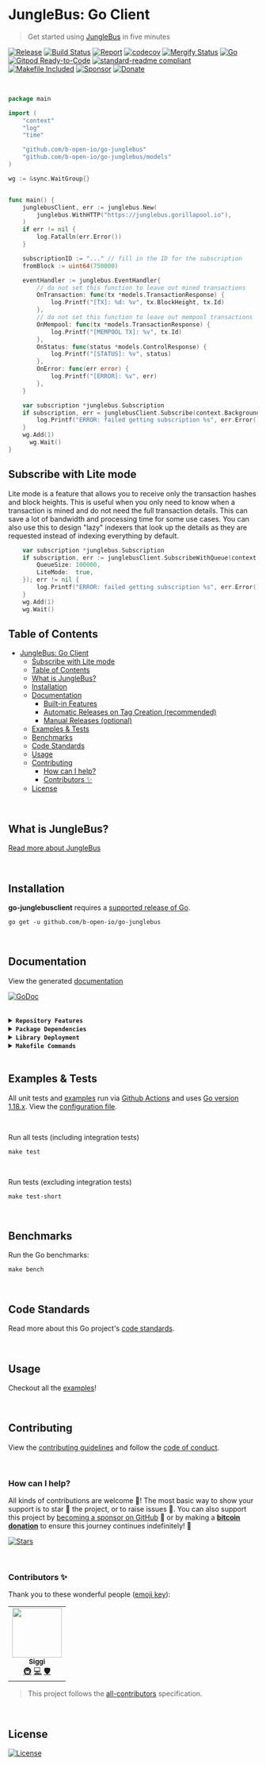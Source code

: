 # JungleBus: Go Client
> Get started using [JungleBus](https://junglebus.gorillapool.io) in five minutes

[![Release](https://img.shields.io/github/release-pre/b-open-io/go-junglebus.svg?logo=github&style=flat&v=2)](https://github.com/b-open-io/go-junglebus/releases)
[![Build Status](https://img.shields.io/github/workflow/status/b-open-io/go-junglebus/run-go-tests?logo=github&v=2)](https://github.com/b-open-io/go-junglebus/actions)
[![Report](https://goreportcard.com/badge/github.com/b-open-io/go-junglebus?style=flat&v=2)](https://goreportcard.com/report/github.com/b-open-io/go-junglebus)
[![codecov](https://codecov.io/gh/b-open-io/go-junglebus/branch/master/graph/badge.svg?v=2)](https://codecov.io/gh/b-open-io/go-junglebus)
[![Mergify Status](https://img.shields.io/endpoint.svg?url=https://api.mergify.com/v1/badges/b-open-io/go-junglebus&style=flat&v=2)](https://mergify.io)
[![Go](https://img.shields.io/github/go-mod/go-version/b-open-io/go-junglebus?v=2)](https://golang.org/)
<br>
[![Gitpod Ready-to-Code](https://img.shields.io/badge/Gitpod-ready--to--code-blue?logo=gitpod&v=2)](https://gitpod.io/#https://github.com/b-open-io/go-junglebus)
[![standard-readme compliant](https://img.shields.io/badge/readme%20style-standard-brightgreen.svg?style=flat&v=2)](https://github.com/RichardLitt/standard-readme)
[![Makefile Included](https://img.shields.io/badge/Makefile-Supported%20-brightgreen?=flat&logo=probot&v=2)](Makefile)
[![Sponsor](https://img.shields.io/badge/sponsor-rohenaz-181717.svg?logo=github&style=flat&v=2)](https://github.com/sponsors/b-open-io)
[![Donate](https://img.shields.io/badge/donate-bitcoin-ff9900.svg?logo=bitcoin&style=flat&v=2)](https://gobitcoinsv.com/#sponsor?utm_source=github&utm_medium=sponsor-link&utm_campaign=go-junglebusclient&utm_term=go-junglebusclient&utm_content=go-junglebusclient)

<br/>

```go
package main

import (
    "context"
    "log"
    "time"

    "github.com/b-open-io/go-junglebus"
    "github.com/b-open-io/go-junglebus/models"
)

wg := &sync.WaitGroup{}


func main() {
    junglebusClient, err := junglebus.New(
        junglebus.WithHTTP("https://junglebus.gorillapool.io"),
    )
    if err != nil {
        log.Fatalln(err.Error())
    }

    subscriptionID := "..." // fill in the ID for the subscription
    fromBlock := uint64(750000)

    eventHandler := junglebus.EventHandler{
        // do not set this function to leave out mined transactions
        OnTransaction: func(tx *models.TransactionResponse) {
            log.Printf("[TX]: %d: %v", tx.BlockHeight, tx.Id)
        },
        // do not set this function to leave out mempool transactions
        OnMempool: func(tx *models.TransactionResponse) {
            log.Printf("[MEMPOOL TX]: %v", tx.Id)
        },
        OnStatus: func(status *models.ControlResponse) {
            log.Printf("[STATUS]: %v", status)
        },
        OnError: func(err error) {
            log.Printf("[ERROR]: %v", err)
        },
    }

    var subscription *junglebus.Subscription
    if subscription, err = junglebusClient.Subscribe(context.Background(), subscriptionID, fromBlock, eventHandler); err != nil {
        log.Printf("ERROR: failed getting subscription %s", err.Error())
    }
    wg.Add(1)
	  wg.Wait()
}
```

## Subscribe with Lite mode
Lite mode is a feature that allows you to receive only the transaction hashes and block heights. This is useful when you only need to know when a transaction is mined and do not need the full transaction details. This can save a lot of bandwidth and processing time for some use cases. You can also use this to design "lazy" indexers that look up the details as they are requested instead of indexing everything by default.

```go
	var subscription *junglebus.Subscription
	if subscription, err := junglebusClient.SubscribeWithQueue(context.Background(), subscriptionID, fromBlock, 0, eventHandler, &junglebus.SubscribeOptions{
		QueueSize: 100000,
		LiteMode:  true,
	}); err != nil {
		log.Printf("ERROR: failed getting subscription %s", err.Error())
	}
	wg.Add(1)
	wg.Wait()
```

## Table of Contents
- [JungleBus: Go Client](#junglebus-go-client)
  - [Subscribe with Lite mode](#subscribe-with-lite-mode)
  - [Table of Contents](#table-of-contents)
  - [What is JungleBus?](#what-is-junglebus)
  - [Installation](#installation)
  - [Documentation](#documentation)
      - [Built-in Features](#built-in-features)
    - [Automatic Releases on Tag Creation (recommended)](#automatic-releases-on-tag-creation-recommended)
    - [Manual Releases (optional)](#manual-releases-optional)
  - [Examples \& Tests](#examples--tests)
  - [Benchmarks](#benchmarks)
  - [Code Standards](#code-standards)
  - [Usage](#usage)
  - [Contributing](#contributing)
    - [How can I help?](#how-can-i-help)
    - [Contributors ✨](#contributors-)
  - [License](#license)

<br/>

## What is JungleBus?
[Read more about JungleBus](https://getjunglebus.io)

<br/>

## Installation

**go-junglebusclient** requires a [supported release of Go](https://golang.org/doc/devel/release.html#policy).
```shell script
go get -u github.com/b-open-io/go-junglebus
```

<br/>

## Documentation
View the generated [documentation](https://pkg.go.dev/github.com/b-open-io/go-junglebus)

[![GoDoc](https://godoc.org/github.com/b-open-io/go-junglebus?status.svg&style=flat&v=2)](https://pkg.go.dev/github.com/b-open-io/go-junglebus)

<br/>

<details>
<summary><strong><code>Repository Features</code></strong></summary>
<br/>

This repository was created using [MrZ's `go-template`](https://github.com/rohenaz/go-template#about)

#### Built-in Features
- Continuous integration via [GitHub Actions](https://github.com/features/actions)
- Build automation via [Make](https://www.gnu.org/software/make)
- Dependency management using [Go Modules](https://github.com/golang/go/wiki/Modules)
- Code formatting using [gofumpt](https://github.com/mvdan/gofumpt) and linting with [golangci-lint](https://github.com/golangci/golangci-lint) and [yamllint](https://yamllint.readthedocs.io/en/stable/index.html)
- Unit testing with [testify](https://github.com/stretchr/testify), [race detector](https://blog.golang.org/race-detector), code coverage [HTML report](https://blog.golang.org/cover) and [Codecov report](https://codecov.io/)
- Releasing using [GoReleaser](https://github.com/goreleaser/goreleaser) on [new Tag](https://git-scm.com/book/en/v2/Git-Basics-Tagging)
- Dependency scanning and updating thanks to [Dependabot](https://dependabot.com) and [Nancy](https://github.com/sonatype-nexus-community/nancy)
- Security code analysis using [CodeQL Action](https://docs.github.com/en/github/finding-security-vulnerabilities-and-errors-in-your-code/about-code-scanning)
- Automatic syndication to [pkg.go.dev](https://pkg.go.dev/) on every release
- Generic templates for [Issues and Pull Requests](https://docs.github.com/en/communities/using-templates-to-encourage-useful-issues-and-pull-requests/configuring-issue-templates-for-your-repository) in Github
- All standard Github files such as `LICENSE`, `CONTRIBUTING.md`, `CODE_OF_CONDUCT.md`, and `SECURITY.md`
- Code [ownership configuration](.github/CODEOWNERS) for Github
- All your ignore files for [vs-code](.editorconfig), [docker](.dockerignore) and [git](.gitignore)
- Automatic sync for [labels](.github/labels.yml) into Github using a pre-defined [configuration](.github/labels.yml)
- Built-in powerful merging rules using [Mergify](https://mergify.io/)
- Welcome [new contributors](.github/mergify.yml) on their first Pull-Request
- Follows the [standard-readme](https://github.com/RichardLitt/standard-readme/blob/master/spec.md) specification
- [Visual Studio Code](https://code.visualstudio.com) configuration with [Go](https://code.visualstudio.com/docs/languages/go)
- (Optional) [Slack](https://slack.com), [Discord](https://discord.com) or [Twitter](https://twitter.com) announcements on new Github Releases
- (Optional) Easily add [contributors](https://allcontributors.org/docs/en/bot/installation) in any Issue or Pull-Request

</details>

<details>
<summary><strong><code>Package Dependencies</code></strong></summary>
<br/>

- [stretchr/testify](https://github.com/stretchr/testify)
</details>

<details>
<summary><strong><code>Library Deployment</code></strong></summary>
<br/>

Releases are automatically created when you create a new [git tag](https://git-scm.com/book/en/v2/Git-Basics-Tagging)!

If you want to manually make releases, please install GoReleaser:

[goreleaser](https://github.com/goreleaser/goreleaser) for easy binary or library deployment to Github and can be installed:
- **using make:** `make install-releaser`
- **using brew:** `brew install goreleaser`

The [.goreleaser.yml](.goreleaser.yml) file is used to configure [goreleaser](https://github.com/goreleaser/goreleaser).

<br/>

### Automatic Releases on Tag Creation (recommended)
Automatic releases via [Github Actions](.github/workflows/release.yml) from creating a new tag:
```shell
make tag version=1.2.3
```

<br/>

### Manual Releases (optional)
Use `make release-snap` to create a snapshot version of the release, and finally `make release` to ship to production (manually).

<br/>

</details>

<details>
<summary><strong><code>Makefile Commands</code></strong></summary>
<br/>

View all `makefile` commands
```shell script
make help
```

List of all current commands:
```text
all                           Runs multiple commands
clean                         Remove previous builds and any cached data
clean-mods                    Remove all the Go mod cache
coverage                      Shows the test coverage
diff                          Show the git diff
generate                      Runs the go generate command in the base of the repo
godocs                        Sync the latest tag with GoDocs
help                          Show this help message
install                       Install the application
install-all-contributors      Installs all contributors locally
install-go                    Install the application (Using Native Go)
install-releaser              Install the GoReleaser application
lint                          Run the golangci-lint application (install if not found)
release                       Full production release (creates release in Github)
release                       Runs common.release then runs godocs
release-snap                  Test the full release (build binaries)
release-test                  Full production test release (everything except deploy)
replace-version               Replaces the version in HTML/JS (pre-deploy)
tag                           Generate a new tag and push (tag version=0.0.0)
tag-remove                    Remove a tag if found (tag-remove version=0.0.0)
tag-update                    Update an existing tag to current commit (tag-update version=0.0.0)
test                          Runs lint and ALL tests
test-ci                       Runs all tests via CI (exports coverage)
test-ci-no-race               Runs all tests via CI (no race) (exports coverage)
test-ci-short                 Runs unit tests via CI (exports coverage)
test-no-lint                  Runs just tests
test-short                    Runs vet, lint and tests (excludes integration tests)
test-unit                     Runs tests and outputs coverage
uninstall                     Uninstall the application (and remove files)
update-contributors           Regenerates the contributors html/list
update-linter                 Update the golangci-lint package (macOS only)
vet                           Run the Go vet application
```
</details>

<br/>

## Examples & Tests
All unit tests and [examples](examples) run via [Github Actions](https://github.com/b-open-io/go-junglebus/actions) and
uses [Go version 1.18.x](https://golang.org/doc/go1.18). View the [configuration file](.github/workflows/run-tests.yml).

<br/>

Run all tests (including integration tests)
```shell script
make test
```

<br/>

Run tests (excluding integration tests)
```shell script
make test-short
```

<br/>

## Benchmarks
Run the Go benchmarks:
```shell script
make bench
```

<br/>

## Code Standards
Read more about this Go project's [code standards](.github/CODE_STANDARDS.md).

<br/>

## Usage
Checkout all the [examples](examples)!

<br/>

## Contributing
View the [contributing guidelines](.github/CONTRIBUTING.md) and follow the [code of conduct](.github/CODE_OF_CONDUCT.md).

<br/>

### How can I help?
All kinds of contributions are welcome :raised_hands:!
The most basic way to show your support is to star :star2: the project, or to raise issues :speech_balloon:.
You can also support this project by [becoming a sponsor on GitHub](https://github.com/sponsors/b-open-io) :clap:
or by making a [**bitcoin donation**](https://gobitcoinsv.com/#sponsor?utm_source=github&utm_medium=sponsor-link&utm_campaign=go-junglebusclient&utm_term=go-junglebusclient&utm_content=go-junglebusclient) to ensure this journey continues indefinitely! :rocket:

[![Stars](https://img.shields.io/github/stars/b-open-io/go-junglebus?label=Please%20like%20us&style=social&v=2)](https://github.com/b-open-io/go-junglebus/stargazers)

<br/>

### Contributors ✨
Thank you to these wonderful people ([emoji key](https://allcontributors.org/docs/en/emoji-key)):

<!-- ALL-CONTRIBUTORS-LIST:START - Do not remove or modify this section -->
<!-- prettier-ignore-start -->
<!-- markdownlint-disable -->
<table>
  <tr>
    <td align="center"><a href="https://github.com/icellan"><img src="https://avatars.githubusercontent.com/u/4411176?v=4?s=100" width="100px;" alt=""/><br /><sub><b>Siggi</b></sub></a><br /><a href="#infra-icellan" title="Infrastructure (Hosting, Build-Tools, etc)">🚇</a> <a href="https://github.com/b-open-io/go-junglebus/commits?author=icellan" title="Code">💻</a> <a href="#security-icellan" title="Security">🛡️</a></td>
  </tr>
</table>

<!-- markdownlint-restore -->
<!-- prettier-ignore-end -->

<!-- ALL-CONTRIBUTORS-LIST:END -->

> This project follows the [all-contributors](https://github.com/all-contributors/all-contributors) specification.

<br/>

## License

[![License](https://img.shields.io/github/license/b-open-io/go-junglebus.svg?style=flat&v=2)](LICENSE)
